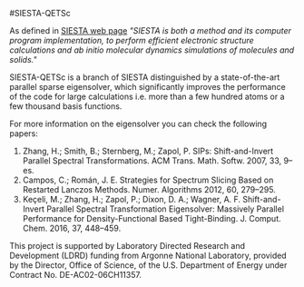 #SIESTA-QETSc

As defined in [SIESTA web page](http://departments.icmab.es/leem/siesta/) *"SIESTA is both a method and its computer program implementation,
to perform efficient electronic structure calculations and ab initio molecular dynamics simulations of molecules and solids."*

SIESTA-QETSc is a branch of SIESTA distinguished by
a state-of-the-art parallel sparse eigensolver, which significantly improves the
performance of the code for large calculations i.e. more than a few hundred atoms
or a few thousand basis functions.

For more information on the eigensolver you can check the following papers:

1. Zhang, H.; Smith, B.; Sternberg, M.; Zapol, P. SIPs: Shift-and-Invert Parallel Spectral Transformations. ACM Trans. Math. Softw. 2007, 33, 9–es.
2. Campos, C.; Román, J. E. Strategies for Spectrum Slicing Based on Restarted Lanczos Methods. Numer. Algorithms 2012, 60, 279–295.
3. Keçeli, M.; Zhang, H.; Zapol, P.; Dixon, D. A.; Wagner, A. F. Shift-and-Invert Parallel Spectral Transformation Eigensolver: Massively Parallel Performance for Density-Functional Based Tight-Binding. J. Comput. Chem. 2016, 37, 448–459.


This project is supported by
Laboratory Directed Research and Development (LDRD) funding from Argonne
National Laboratory, provided by the Director, Office of Science, of the
U.S. Department of Energy under Contract No. DE-AC02-06CH11357.
